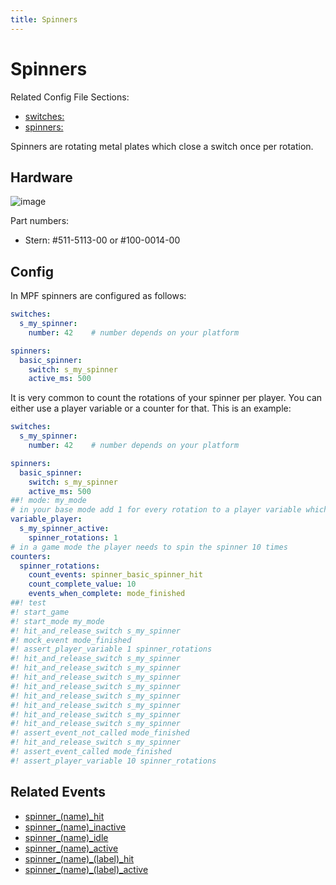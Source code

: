 ```yaml
---
title: Spinners
---
```


# Spinners


Related Config File Sections:

* [switches:](../config/switches.md)
* [spinners:](../config/spinners.md)

Spinners are rotating metal plates which close a switch once per
rotation.

## Hardware

![image](images/spinner.jpg)

Part numbers:

* Stern: #511-5113-00 or #100-0014-00

## Config

In MPF spinners are configured as follows:

``` yaml
switches:
  s_my_spinner:
    number: 42    # number depends on your platform

spinners:
  basic_spinner:
    switch: s_my_spinner
    active_ms: 500
```

It is very common to count the rotations of your spinner per player. You
can either use a player variable or a counter for that. This is an
example:

``` yaml
switches:
  s_my_spinner:
    number: 42    # number depends on your platform

spinners:
  basic_spinner:
    switch: s_my_spinner
    active_ms: 500
##! mode: my_mode
# in your base mode add 1 for every rotation to a player variable which you can use in slides
variable_player:
  s_my_spinner_active:
    spinner_rotations: 1
# in a game mode the player needs to spin the spinner 10 times
counters:
  spinner_rotations:
    count_events: spinner_basic_spinner_hit
    count_complete_value: 10
    events_when_complete: mode_finished
##! test
#! start_game
#! start_mode my_mode
#! hit_and_release_switch s_my_spinner
#! mock_event mode_finished
#! assert_player_variable 1 spinner_rotations
#! hit_and_release_switch s_my_spinner
#! hit_and_release_switch s_my_spinner
#! hit_and_release_switch s_my_spinner
#! hit_and_release_switch s_my_spinner
#! hit_and_release_switch s_my_spinner
#! hit_and_release_switch s_my_spinner
#! hit_and_release_switch s_my_spinner
#! hit_and_release_switch s_my_spinner
#! assert_event_not_called mode_finished
#! hit_and_release_switch s_my_spinner
#! assert_event_called mode_finished
#! assert_player_variable 10 spinner_rotations
```

## Related Events

* [spinner_(name)_hit](../events/spinner_spinner_hit.md)
* [spinner_(name)_inactive](../events/spinner_spinner_inactive.md)
* [spinner_(name)_idle](../events/spinner_spinner_idle.md)
* [spinner_(name)_active](../events/spinner_spinner_active.md)
* [spinner_(name)_(label)_hit](../events/spinner_spinner_label_hit.md)
* [spinner_(name)_(label)_active](../events/spinner_spinner_label_active.md)
